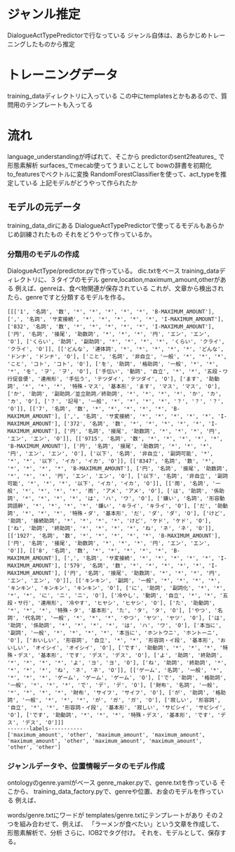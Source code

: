# ジャンル推定
DialogueActTypePredictorで行なっている
ジャンル自体は、あらかじめトレーニングしたものから推定

# トレーニングデータ
training_dataディレクトリに入っている
この中にtemplatesとかもあるので、質問用のテンプレートも入ってる

# 流れ
language_understandingが呼ばれて、そこから
predictorのsent2features_
で形態素解析
surfaces_でmecab使ってうまいことして
bowの辞書を初期化
to_featuresでベクトルに変換
RandomForestClassifierを使って、act_typeを推定している
上記モデルがどうやって作られたか

## モデルの元データ
training_data_dirにある
DialogueActTypePredictorで使ってるモデルもあらかじめ訓練されたもの
それをどうやって作っているか。

### 分類用のモデルの作成
DialogueActType/predictor.pyで作っている。
dic.txtをベース
training_dataディレクトリに、３タイプのモデル
genre,location,maximum_amount,otherがある
例えば、genreは、食べ物関連が保存されている
これが、文章から検出されたら、genreですと分類するモデルを作る。

```
[[['1', '名詞', '数', '*', '*', '*', '*', '*', 'B-MAXIMUM_AMOUNT'], [',', '名詞', 'サ変接続', '*', '*', '*', '*', '*', 'I-MAXIMUM_AMOUNT'], ['832', '名詞', '数', '*', '*', '*', '*', '*', 'I-MAXIMUM_AMOUNT'], ['円', '名詞', '接尾', '助数詞', '*', '*', '*', '円', 'エン', 'エン', 'O'], ['くらい', '助詞', '副助詞', '*', '*', '*', '*', 'くらい', 'クライ', 'クライ', 'O']], [['どんな', '連体詞', '*', '*', '*', '*', '*', 'どんな', 'ドンナ', 'ドンナ', 'O'], ['こと', '名詞', '非自立', '一般', '*', '*', '*', 'こと', 'コト', 'コト', 'O'], ['を', '助詞', '格助詞', '一般', '*', '*', '*', 'を', 'ヲ', 'ヲ', 'O'], ['手伝い', '動詞', '自立', '*', '*', '五段・ワ行促音便', '連用形', '手伝う', 'テツダイ', 'テツダイ', 'O'], ['ます', '助動詞', '*', '*', '*', '特殊・マス', '基本形', 'ます', 'マス', 'マス', 'O'], ['か', '助詞', '副助詞／並立助詞／終助詞', '*', '*', '*', '*', 'か', 'カ', 'カ', 'O'], ['？', '記号', '一般', '*', '*', '*', '*', '？', '？', '？', 'O']], [['7', '名詞', '数', '*', '*', '*', '*', '*', 'B-MAXIMUM_AMOUNT'], [',', '名詞', 'サ変接続', '*', '*', '*', '*', '*', 'I-MAXIMUM_AMOUNT'], ['372', '名詞', '数', '*', '*', '*', '*', '*', 'I-MAXIMUM_AMOUNT'], ['円', '名詞', '接尾', '助数詞', '*', '*', '*', '円', 'エン', 'エン', 'O']], [['9715', '名詞', '数', '*', '*', '*', '*', '*', 'B-MAXIMUM_AMOUNT'], ['円', '名詞', '接尾', '助数詞', '*', '*', '*', '円', 'エン', 'エン', 'O'], ['以下', '名詞', '非自立', '副詞可能', '*', '*', '*', '以下', 'イカ', 'イカ', 'O']], [['8347', '名詞', '数', '*', '*', '*', '*', '*', 'B-MAXIMUM_AMOUNT'], ['円', '名詞', '接尾', '助数詞', '*', '*', '*', '円', 'エン', 'エン', 'O'], ['以下', '名詞', '非自立', '副詞可能', '*', '*', '*', '以下', 'イカ', 'イカ', 'O']], [['雨', '名詞', '一般', '*', '*', '*', '*', '雨', 'アメ', 'アメ', 'O'], ['は', '助詞', '係助詞', '*', '*', '*', '*', 'は', 'ハ', 'ワ', 'O'], ['嫌い', '名詞', '形容動詞語幹', '*', '*', '*', '*', '嫌い', 'キライ', 'キライ', 'O'], ['だ', '助動詞', '*', '*', '*', '特殊・ダ', '基本形', 'だ', 'ダ', 'ダ', 'O'], ['けど', '助詞', '接続助詞', '*', '*', '*', '*', 'けど', 'ケド', 'ケド', 'O'], ['ね', '助詞', '終助詞', '*', '*', '*', '*', 'ね', 'ネ', 'ネ', 'O']], [['1927', '名詞', '数', '*', '*', '*', '*', '*', 'B-MAXIMUM_AMOUNT'], ['円', '名詞', '接尾', '助数詞', '*', '*', '*', '円', 'エン', 'エン', 'O']], [['8', '名詞', '数', '*', '*', '*', '*', '*', 'B-MAXIMUM_AMOUNT'], [',', '名詞', 'サ変接続', '*', '*', '*', '*', '*', 'I-MAXIMUM_AMOUNT'], ['579', '名詞', '数', '*', '*', '*', '*', '*', 'I-MAXIMUM_AMOUNT'], ['円', '名詞', '接尾', '助数詞', '*', '*', '*', '円', 'エン', 'エン', 'O']], [['キンキン', '副詞', '一般', '*', '*', '*', '*', 'キンキン', 'キンキン', 'キンキン', 'O'], ['に', '助詞', '副詞化', '*', '*', '*', '*', 'に', 'ニ', 'ニ', 'O'], ['冷やし', '動詞', '自立', '*', '*', '五段・サ行', '連用形', '冷やす', 'ヒヤシ', 'ヒヤシ', 'O'], ['た', '助動詞', '*', '*', '*', '特殊・タ', '基本形', 'た', 'タ', 'タ', 'O'], ['やつ', '名詞', '代名詞', '一般', '*', '*', '*', 'やつ', 'ヤツ', 'ヤツ', 'O'], ['は', '助詞', '係助詞', '*', '*', '*', '*', 'は', 'ハ', 'ワ', 'O'], ['本当に', '副詞', '一般', '*', '*', '*', '*', '本当に', 'ホントウニ', 'ホントーニ', 'O'], ['おいしい', '形容詞', '自立', '*', '*', '形容詞・イ段', '基本形', 'おいしい', 'オイシイ', 'オイシイ', 'O'], ['です', '助動詞', '*', '*', '*', '特殊・デス', '基本形', 'です', 'デス', 'デス', 'O'], ['よ', '助詞', '終助詞', '*', '*', '*', '*', 'よ', 'ヨ', 'ヨ', 'O'], ['ね', '助詞', '終助詞', '*', '*', '*', '*', 'ね', 'ネ', 'ネ', 'O']], [['ゲーム', '名詞', '一般', '*', '*', '*', '*', 'ゲーム', 'ゲーム', 'ゲーム', 'O'], ['で', '助詞', '格助詞', '一般', '*', '*', '*', 'で', 'デ', 'デ', 'O'], ['財布', '名詞', '一般', '*', '*', '*', '*', '財布', 'サイフ', 'サイフ', 'O'], ['が', '助詞', '格助詞', '一般', '*', '*', '*', 'が', 'ガ', 'ガ', 'O'], ['寂しい', '形容詞', '自立', '*', '*', '形容詞・イ段', '基本形', '寂しい', 'サビシイ', 'サビシイ', 'O'], ['です', '助動詞', '*', '*', '*', '特殊・デス', '基本形', 'です', 'デス', 'デス', 'O']]]
-------labels-----------
['maximum_amount', 'other', 'maximum_amount', 'maximum_amount', 'maximum_amount', 'other', 'maximum_amount', 'maximum_amount', 'other', 'other']
```

### ジャンルデータや、位置情報データのモデル作成
ontologyのgenre.yamlがベース
genre_maker.pyで、genre.txtを作っている
そこから、
training_data_factory.pyで、genreや位置、お金のモデルを作っている
例えば、

words/genre.txtにワードが
templates/genre.txtにテンプレートがあり
その２つを組み合わせて、例えば、
「ラーメンが食べたい」という文章を作成して、
形態素解析で、分析
さらに、IOB2でタグ付け。
それを、モデルとして、保存する。
